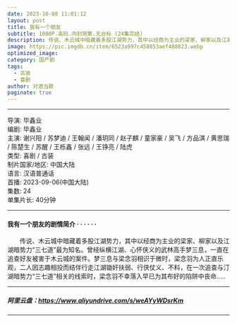 ```yaml
---
date: 2023-10-08 11:01:12
layout: post
title: 我有一个朋友
subtitle: 1080P.高码.内封简繁.无台标 (24集完结)  
description: 传说、木云城中暗藏着多股江湖势力，其中以经商为主业的梁家、柳家以及江湖暗势力“三七道”最为知名。曾经纵横江湖、心怀侠义的武林高手梦三息，一直在追查好友被害于木云城的案件。梦三息与梁念羽相识于微时...
image: https://pic.imgdb.cn/item/6523a997c458853aef488023.webp
optimized_image: 
category: 国产剧
tags:
  - 古装
  - 喜剧
author: 对酒当歌
paginate: true
---
```


---

导演: 毕鑫业  
编剧: 毕鑫业  
主演: 谢兴阳 / 苏梦迪 / 王翰闻 / 潘玥同 / 赵子麒 / 童家豪 / 吴飞 / 方品淇 / 黄思瑞 / 陈楚生 / 苏醒 / 王栎鑫 / 张远 / 王铮亮 / 陆虎  
类型: 喜剧 / 古装  
制片国家/地区: 中国大陆  
语言: 汉语普通话  
首播: 2023-09-06(中国大陆)  
集数: 24  
单集片长: 40分钟  

---

#### 我有一个朋友的剧情简介 · · · · · ·

　　传说、木云城中暗藏着多股江湖势力，其中以经商为主业的梁家、柳家以及江湖暗势力“三七道”最为知名。曾经纵横江湖、心怀侠义的武林高手梦三息，一直在追查好友被害于木云城的案件。梦三息与梁念羽相识于微时，梁念羽为人正直乐观，二人因志趣相投而结伴行走江湖锄奸扶弱、行侠仗义、不料，在一次追查与汀湖暗势力“三七道”相关的线索时，梁念羽不幸落入早已为其布好的陷阱中丧命.....

---

##### 阿里云盘：<https://www.aliyundrive.com/s/weAYyWDsrKm>

---
